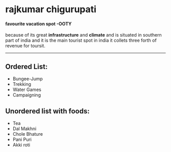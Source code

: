 
# rajkumar chigurupati
#### favourite vacation spot -OOTY
because of its great **infrastructure** and __climate__ and is situated in southern part of india and it is the main tourist spot in india it collets three forth of revenue for toursit.

****

## Ordered List:
   * Bungee-Jump
   * Trekking
   * Water Games
   * Campaigning
## Unordered list with foods:
   * Tea
   * Dal Makhni
   * Chole Bhature
   * Pani Puri
   * Akki roti


   